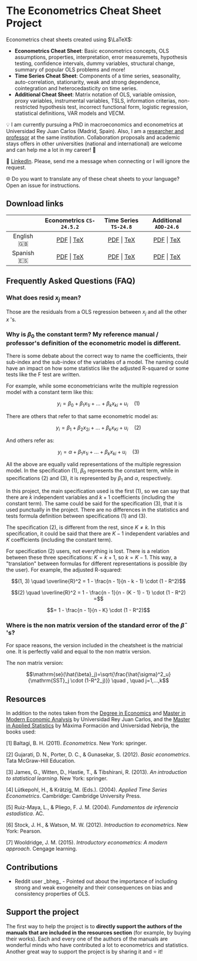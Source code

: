 # The Econometrics Cheat Sheet Project

Econometrics cheat sheets created using $\LaTeX$:

* **Econometrics Cheat Sheet**: Basic econometrics concepts, OLS assumptions, properties, interpretation, error measuremets, hypothesis testing, confidence intervals, dummy variables, structural change, summary of popular OLS problems and more!
* **Time Series Cheat Sheet**: Components of a time series, seasonality, auto-correlation, stationarity, weak and strong dependence, cointegration and heterocedasticity on time series.
* **Additional Cheat Sheet**: Matrix notation of OLS, variable omission, proxy variables, instrumental variables, TSLS, information criterias, non-restricted hypothesis test, incorrect functional form, logistic regression, statistical definitions, VAR models and VECM.

:bulb: I am currently pursuing a PhD in macroeconomics and econometrics at Universidad Rey Juan Carlos (Madrid, Spain). Also, I am a [researcher and professor](https://gestion2.urjc.es/pdi/ver/marcelo.moreno) at the same institution. Collaboration proposals and academic stays offers in other universities (national and international) are welcome and can help me a lot in my career! :rocket:

:triangular_flag_on_post: [LinkedIn](https://www.linkedin.com/in/marcelomorenop/). Please, send me a message when connecting or I will ignore the request.

:globe_with_meridians: Do you want to translate any of these cheat sheets to your language? Open an issue for instructions.

## Download links

| | Econometrics `CS-24.5.2` | Time Series `TS-24.8` | Additional `ADD-24.6` |
| :---: | :---: | :---: | :---: |
| English :uk: | [PDF](https://raw.githubusercontent.com/marcelomijas/econometrics-cheatsheet/main/econometrics-cheatsheet/econometrics-cheatsheet-en.pdf) &#124; [TeX](econometrics-cheatsheet/econometrics-cheatsheet-en.tex) | [PDF](https://raw.githubusercontent.com/marcelomijas/econometrics-cheatsheet/main/time-series-cheatsheet/time-series-cheatsheet-en.pdf) &#124; [TeX](time-series-cheatsheet/time-series-cheatsheet-en.tex) | [PDF](https://raw.githubusercontent.com/marcelomijas/econometrics-cheatsheet/main/additional-cheatsheet/additional-cheatsheet-en.pdf) &#124; [TeX](additional-cheatsheet/additional-cheatsheet-en.tex) |
| Spanish :es: | [PDF](https://raw.githubusercontent.com/marcelomijas/econometrics-cheatsheet/main/econometrics-cheatsheet/econometrics-cheatsheet-es.pdf) &#124; [TeX](econometrics-cheatsheet/econometrics-cheatsheet-es.tex) | [PDF](https://raw.githubusercontent.com/marcelomijas/econometrics-cheatsheet/main/time-series-cheatsheet/time-series-cheatsheet-es.pdf) &#124; [TeX](time-series-cheatsheet/time-series-cheatsheet-es.tex) | [PDF](https://raw.githubusercontent.com/marcelomijas/econometrics-cheatsheet/main/additional-cheatsheet/additional-cheatsheet-es.pdf) &#124; [TeX](additional-cheatsheet/additional-cheatsheet-es.tex) |

## Frequently Asked Questions (FAQ)

### What does $\mathrm{resid}$ $x_j$ mean?

Those are the residuals from a OLS regression between $x_j$ and all the other $x$ 's.

### Why is $\beta_0$ the constant term? My reference manual / professor's definition of the econometric model is different.

There is some debate about the correct way to name the coefficients, their sub-index and the sub-index of the variables of a model. The naming could have an impact on how some statistics like the adjusted R-squared or some tests like the F test are written.

For example, while some econometricians write the multiple regression model with a constant term like this:

$$y_i = \beta_0 + \beta_1 x_{1i} + ... + \beta_k x_{ki} + u_i \quad (1)$$

There are others that refer to that same econometric model as:

$$y_i = \beta_1 + \beta_2 x_{2i} + ... + \beta_k x_{Ki} + u_i \quad (2)$$

And others refer as:

$$y_i = \alpha + \beta_1 x_{1i} + ... + \beta_k x_{ki} + u_i \quad (3)$$

All the above are equally valid representations of the multiple regression model. In the specification $(1)$, $\beta_0$ represents the constant term, while in specifications $(2)$ and $(3)$, it is represented by $\beta_1$ and $\alpha$, respectively.

In this project, the main specification used is the first $(1)$, so we can say that there are $k$ independent variables and $k + 1$ coefficients (including the constant term). The same could be said for the specification $(3)$, that it is used punctually in the project. There are no differences in the statistics and tests formula definition between specifications $(1)$ and $(3)$.

The specification $(2)$, is different from the rest, since $K \neq k$. In this specification, it could be said that there are $K - 1$ independent variables and $K$ coefficients (including the constant term).

For specification $(2)$ users, not everything is lost. There is a relation between these three specifications: $K = k + 1$, so $k = K - 1$. This way, a "translation" between formulas for different representations is possible (by the user). For example, the adjusted R-squared:

$$(1, 3) \quad \overline{R}^2 = 1 - \frac{n - 1}{n - k - 1} \cdot (1 - R^2)$$

$$(2) \quad \overline{R}^2 = 1 - \frac{n - 1}{n - (K - 1) - 1} \cdot (1 - R^2) =$$

$$= 1 - \frac{n - 1}{n - K} \cdot (1 - R^2)$$

### Where is the non matrix version of the standard error of the $\hat{\beta}$ 's?

For space reasons, the version included in the cheatsheet is the matricial one. It is perfectly valid and equal to the non matrix version.

The non matrix version:

$$\mathrm{se}(\hat{\beta}_j)=\sqrt{\frac{\hat{\sigma}^2_u}{\mathrm{SST}_j \cdot (1-R^2_j)}} \quad , \quad j=1,...,k$$

## Resources

In addition to the notes taken from the [Degree in Economics](https://www.urjc.es/universidad/calidad/560-economia) and [Master in Modern Economic Analysis](https://www.urjc.es/estudios/master/786-analisis-economico-moderno) by Universidad Rey Juan Carlos, and the [Master in Applied Statistics](https://www.maximaformacion.es/masters/master-de-estadistica-aplicada-con-r-software/) by Máxima Formación and Universidad Nebrija, the books used:

[1] Baltagi, B. H. (2011). *Econometrics*. New York: springer.

[2] Gujarati, D. N., Porter, D. C., & Gunasekar, S. (2012). *Basic econometrics*. Tata McGraw-Hill Education.

[3] James, G., Witten, D., Hastie, T., & Tibshirani, R. (2013). *An introduction to statistical learning*. New York: springer.

[4] Lütkepohl, H., & Krätzig, M. (Eds.). (2004). *Applied Time Series Econometrics*. Cambridge: Cambridge University Press.

[5] Ruiz-Maya, L., & Pliego, F. J. M. (2004). *Fundamentos de inferencia estadística*. AC.

[6] Stock, J. H., & Watson, M. W. (2012). *Introduction to econometrics*. New York: Pearson.

[7] Wooldridge, J. M. (2015). *Introductory econometrics: A modern approach*. Cengage learning.

## Contributions

* Reddit user \_bheg_ - Pointed out about the importance of including strong and weak exogeneity and their consequences on bias and consistency properties of OLS.

## Support the project

The first way to help the project is to **directly support the authors of the manuals that are included in the resources section** (for example, by buying their works). Each and every one of the authors of the manuals are wonderful minds who have contributed a lot to econometrics and statistics. Another great way to support the project is by sharing it and :star: it!
